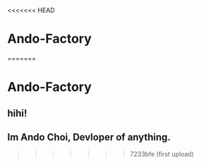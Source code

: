 <<<<<<< HEAD
# Ando-Factory
=======
# Ando-Factory

## hihi!

## Im Ando Choi, Devloper of anything.
>>>>>>> 7233bfe (first upload)
